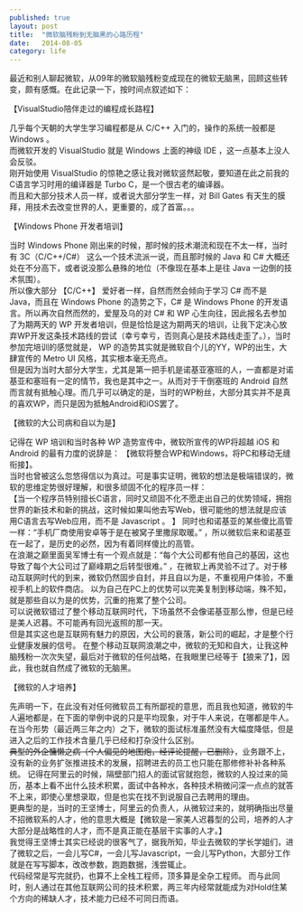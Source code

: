 ```yaml
---
published: true
layout: post
title:  "微软脑残粉到无脑黑的心路历程"
date:   2014-08-05
category: life
---
```


最近和别人聊起微软，从09年的微软脑残粉变成现在的微软无脑黑，回顾这些转变，颇有感慨。在此记录一下，按时间点叙述如下：

【VisualStudio陪伴走过的编程成长路程】

几乎每个天朝的大学生学习编程都是从 C/C++ 入门的，操作的系统一般都是 Windows 。  
而微软开发的 VisualStudio 就是 Windows 上面的神级 IDE ，这一点基本上没人会反驳。  
刚开始使用 VisualStudio 的惊艳之感让我对微软竖然起敬，要知道在此之前我的C语言学习时用的编译器是 Turbo C，是一个很古老的编译器。  
而且和大部分技术人员一样，或者说大部分学生一样，对 Bill Gates 有天生的膜拜，用技术去改变世界的人，更重要的，成了首富。。。  

【Windows Phone 开发者培训】

当时 Windows Phone 刚出来的时候，那时候的技术潮流和现在不太一样，当时有 3C（C/C++/C#） 这么一个技术流派一说，而且那时候的 Java 和 C# 大概还处在不分高下，或者说没那么悬殊的地位（不像现在基本上是往 Java 一边倒的技术氛围）。  
所以像大部分 【C/C++】 爱好者一样，自然而然会倾向于学习 C# 而不是 Java，而且在 Windows Phone 的造势之下，C# 是 Windows Phone 的开发语言。所以再次自然而然的，爱屋及乌的对 C# 和 WP 心生向往，因此报名去参加了为期两天的 WP 开发者培训，但是恰恰是这为期两天的培训，让我下定决心放弃WP开发这条技术路线的尝试（幸亏幸亏，否则真心是技术路线走歪了。），当时参加完培训的感觉就是， WP 的造势其实就是微软自个儿的YY，WP的出生，大肆宣传的 Metro UI 风格，其实根本毫无亮点。  
但是因为当时大部分大学生，尤其是第一把手机是诺基亚塞班的人，一直都是对诺基亚和塞班有一定的情节，我也是其中之一。从而对于干倒塞班的 Android 自然而言就有抵触心理。而几乎可以确定的是，当时的WP粉丝，大部分其实并不是真的喜欢WP，而只是因为抵触Android和iOS罢了。  

【微软的大公司病和自以为是】

记得在 WP 培训和当时各种 WP 造势宣传中，微软所宣传的WP将超越 iOS 和 Android 的最有力度的说辞是： 【微软将整合WP和Windows，将PC和移动无缝衔接】。  
当时也曾被这么忽悠得信以为真过。可是事实证明，微软的想法是极端错误的，微软的思维定势很好理解，和很多顽固不化的程序员一样：  
【当一个程序员特别擅长C语言，同时又顽固不化不愿走出自己的优势领域，拥抱世界的新技术和新的挑战，这时候如果叫他去写Web，很可能他的想法就是应该用C语言去写Web应用，而不是 Javascript 。  】
同时也和诺基亚的某些傻比高管一样：“手机厂商使用安卓等于是在被窝子里撒尿取暖。” ，所以微软后来和诺基亚在一起了，是历史的必然，因为有着同样傻比的高管。  
在浪潮之巅里面吴军博士有一个观点就是：“每个大公司都有他自己的基因，这也导致了每个大公司过了巅峰期之后转型很难。” ，在微软上再灵验不过了。对于移动互联网时代的到来，微软仍然固步自封，并且自以为是，不重视用户体验，不重视手机上的软件商店。 以为自己在PC上的优势可以完美复制到移动端，殊不知，就是那些自以为是的优势，沉重的拖累了整个公司。  
可以说微软错过了整个移动互联网时代，下场虽然不会像诺基亚那么惨，但是已经是美人迟暮。不可能再有回光返照的那一天。    
但是其实这也是互联网有魅力的原因，大公司的衰落，新公司的崛起，才是整个行业健康发展的信号。
在整个移动互联网浪潮之中，微软的无知和自大，让我这种脑残粉一次次失望，最后对于微软的任何战略，在我眼里已经等于【狼来了】，因此，我也就自然成了微软的无脑黑。

【微软的人才培养】

先声明一下，在此没有对任何微软员工有所鄙视的意思，而且我也知道，微软的牛人遍地都是，在下面的举例中说的只是平均现象，对于牛人来说，在哪都是牛人。
在当今形势（最近两三年之内）之下，微软的面试标准虽然没有大幅度降低，但是进入之后的工作技术含量几乎已经和打杂没什么区别。  
<s>典型的外企慵懒之病（个人偏见的地图炮，经评论提醒，已删除）</s>，业务跟不上，没有新的业务扩张推进技术的发展，招聘进去的员工也只能在那修修补补各种系统。
记得在阿里云的时候，隔壁部门招人的面试官就抱怨，微软的人投过来的简历，基本上看不出什么技术积累，面试中各种水，各种技术稍微问深一点点的就答不上来，即使心里想录取，但是也实在找不到说服自己去聘用的理由。  
更典型的是，当时的王坚博士，阿里云的负责人，从微软过来的，就明确指出尽量不招微软系的人才，他的意思大概是【微软是一家美人迟暮型的公司，培养的人才大部分是战略性的人才，而不是真正能在基层干实事的人才。】   
我觉得王坚博士其实已经说的很客气了，据我所知，毕业去微软的学长学姐们，进了微软之后，一会儿写C#，一会儿写Javascript，一会儿写Python，大部分工作就是在写写脚本，改改参数，跑跑数据，浅尝辄止。  
代码经常是写完就扔，也算不上全栈工程师，顶多算是全杂工程师。  而与此同时，别人通过在其他互联网公司的技术积累，两三年内经常就能成为对Hold住某个方向的稀缺人才，技术能力已经不可同日而语。  



